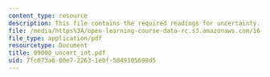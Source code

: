 ```yaml
---
content_type: resource
description: This file contains the required readings for uncertainty.
file: /media/https%3A/open-learning-course-data-rc.s3.amazonaws.com/16-892j-space-system-architecture-and-design-fall-2004/7fc073a600e722631e0f5849105698d5_09000_uncert_int.pdf
file_type: application/pdf
resourcetype: Document
title: 09000_uncert_int.pdf
uid: 7fc073a6-00e7-2263-1e0f-5849105698d5
---
```


